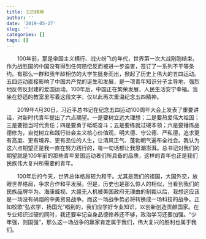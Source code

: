 ```yaml
---
title: 五四精神
author: ''
date: '2019-05-27'
slug: ''
categories: []
tags: []
---
```


&emsp;&emsp;100年前，那是帝国主义横行、战火纷飞的年代，世界第一次大战刚刚结束。作为战胜国的中国没有得到任何赔偿反而被进一步迫害，签订了一系列不平等条约。有那么一群和我年龄相仿的大学生挺身而出，掀起了历史上伟大的五四运动。五四运动直接影响了中国共产党的诞生和发展，是一项青年知识分子主导地、强烈地反帝反封建的爱国运动。100年后，中国正在繁荣发展，人民生活安宁幸福。我坐在舒适的教室里写着这段文字，仅以此再次重温纪念五四精神。

&emsp;&emsp;2019年4月30日，习近平总书记在纪念五四运动100周年大会上发表了重要讲话，对新时代青年提出了六点期望。一是要树立远大理想；二是要热爱伟大祖国；三是要担当时代责任；四是要勇于砥砺奋斗；五是要练就过硬本领；六是要锤炼品德修为，自觉树立和践行社会主义核心价值观，明大德、守公德、严私德，追求更有高度、更有境界、更有品位的人生，让清风正气、蓬勃朝气遍布全社会。我认为这六点期望正是我一直在努力践行的，每一句话都让我思潮澎湃。总书记对我们的期望就是100年前的那些青年爱国运动者们所具备的品质，这样的青年也正是我们民族伟大复兴所需要的青年。

&emsp;&emsp;100年后的今天，世界总体格局较为和平。尤其是我们的祖国，大国外交，放眼世界格局，争求合作和平发展。但是，历史也是那么惊人的相似，当看到我们的民族品牌华为、海康威视、大疆无人机被美国政府无理由的制裁以后，我想这应该是一场没有硝烟的中美贸易战争。而这一场战争势必将转换成一场科技的战争。正如校歌“弘农学，扬国光”唱到的，我们应学好专业知识，以创新创造贡献国家。在专业知识过硬的同时，我还要牢记自身品德修养还不够，政治学习还要加强。“少年强，则国强”，那么这一场战争的赢家肯定属于我们，伟大复兴的胜利也属于我们。
